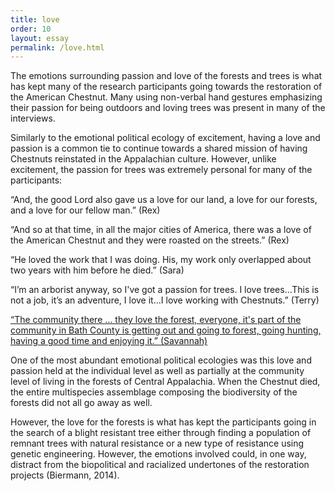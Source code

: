 ```yaml
---
title: love
order: 10
layout: essay
permalink: /love.html
---
```

<style>
div.c {
  border-color: rgb(70, 240, 240)
}
</style>
<div class="a">
<p>The emotions surrounding passion and love of the forests and trees is what has kept many of the research participants going towards the restoration of the American Chestnut. Many using non-verbal hand gestures emphasizing their passion for being outdoors and loving trees was present in many of the interviews.</p>
<div class="b">
<p>Similarly to the emotional political ecology of excitement, having a love and passion is a common tie to continue towards a shared mission of having Chestnuts reinstated in the Appalachian culture. However, unlike excitement, the passion for trees was extremely personal for many of the participants:</p></div>
<div class="c">
<p>“And, the good Lord also gave us a love for our land, a love for our forests, and a love for our fellow man.” (Rex)</p></div>
<div class="b"><p></p>
<div class="c">
<p>“And so at that time, in all the major cities of America, there was a love of the American Chestnut and they were roasted on the streets.” (Rex)</p></div>
<div class="b"><p></p>
<div class="c">
<p>“He loved the work that I was doing. His, my work only overlapped about two years with him before he died.” (Sara)</p></div>
<div class="b"><p></p>
<div class="c">
<p>“I’m an arborist anyway, so I've got a passion for trees. I love trees…This is not a job, it’s an adventure, I love it…I love working with Chestnuts.” (Terry)</p></div>
<div class="b"><p></p>
<div class="c">
<p><a href="items/chestnut050.html#chestnut05010">“The community there … they love the forest, everyone, it's part of the community in Bath County is getting out and going to forest, going hunting, having a good time and enjoying it.” (Savannah)</a></p></div>
<div class="b">
<p>One of the most abundant emotional political ecologies was this love and passion held at the individual level as well as partially at the community level of living in the forests of Central Appalachia. When the Chestnut died, the entire multispecies assemblage composing the biodiversity of the forests did not all go away as well.</p> 
<p>However, the love for the forests is what has kept the participants going in the search of a blight resistant tree either through finding a population of remnant trees with natural resistance or a new type of resistance using genetic engineering. However, the emotions involved could, in one way, distract from the biopolitical and racialized undertones of the restoration projects (Biermann, 2014).</p>
